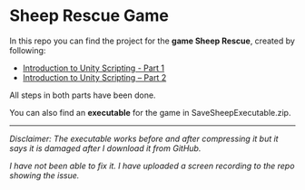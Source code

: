 # Sheep Rescue Game
In this repo you can find the project for the **game Sheep Rescue**, created by following:
- [Introduction to Unity Scripting - Part 1](https://www.kodeco.com/4180726-introduction-to-unity-scripting-part-1)
- [Introduction to Unity Scripting – Part 2](https://www.kodeco.com/4180875-introduction-to-unity-scripting-part-2)

All steps in both parts have been done.

You can also find an **executable** for the game in SaveSheepExecutable.zip.

----

_Disclaimer: The executable works before and after compressing it but it says it is damaged after I download it from GitHub._

_I have not been able to fix it. I have uploaded a screen recording to the repo showing the issue._
